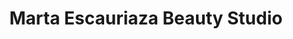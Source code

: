 ---
title: "Marta Escauriaza Beauty Studio"
url: /madrid/marta-escauriaza-beauty-studio/
shop: cosméticos
---
